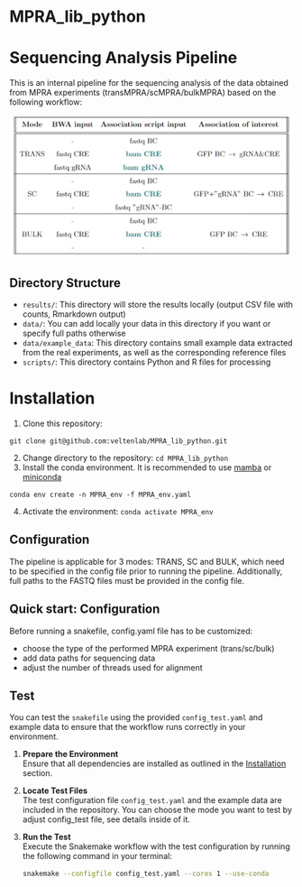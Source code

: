 # MPRA_lib_python

# Sequencing Analysis Pipeline

This is an internal pipeline for the sequencing analysis of the data obtained from MPRA experiments (transMPRA/scMPRA/bulkMPRA) based on the following workflow:

![Workflow Image](modes.jpg)

## Directory Structure

- `results/`: This directory will store the results locally (output CSV file with counts, Rmarkdown output)
- `data/`: You can add locally your data in this directory if you want or specify full paths otherwise
- `data/example_data`: This directory contains small example data extracted from the real experiments, as well as the corresponding reference files
- `scripts/`: This directory contains Python and R files for processing


# Installation

1. Clone this repository:
```shell
git clone git@github.com:veltenlab/MPRA_lib_python.git
```
2. Change directory to the repository: `cd MPRA_lib_python`
3. Install the conda environment. It is recommended to use [mamba](https://mamba.readthedocs.io/en/latest/index.html) or [miniconda](https://docs.anaconda.com/miniconda/miniconda-install/)

```shell
conda env create -n MPRA_env -f MPRA_env.yaml 
```
4. Activate the environment: `conda activate MPRA_env`

## Configuration

The pipeline is applicable for 3 modes: TRANS, SC and BULK, which need to be specified in the config file prior to running the pipeline. Additionally, full paths to the FASTQ files must be provided in the config file.

## Quick start: Configuration

Before running a snakefile, config.yaml file has to be customized:
- choose the type of the performed MPRA experiment (trans/sc/bulk)
- add data paths for sequencing data
- adjust the number of threads used for alignment

## Test

You can test the `snakefile` using the provided `config_test.yaml` and example data to ensure that the workflow runs correctly in your environment.

1. **Prepare the Environment**  
   Ensure that all dependencies are installed as outlined in the [Installation](#installation) section.

2. **Locate Test Files**  
   The test configuration file `config_test.yaml` and the example data are included in the repository.
   You can choose the mode you want to test by adjust config_test file, see details inside of it.

3. **Run the Test**  
   Execute the Snakemake workflow with the test configuration by running the following command in your terminal:

   ```bash
   snakemake --configfile config_test.yaml --cores 1 --use-conda







